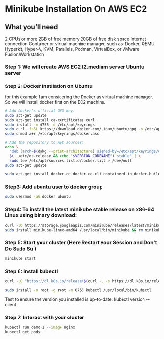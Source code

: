 # Minikube Installation On AWS EC2


## What you’ll need
2 CPUs or more
2GB of free memory
20GB of free disk space
Internet connection
Container or virtual machine manager, such as: Docker, QEMU, Hyperkit, Hyper-V, KVM, Parallels, Podman, VirtualBox, or VMware Fusion/Workstation

### Step 1: We will create AWS EC2 t2.medium server Ubuntu server

### Step 2: Docker Instllation on Ubuntu
for this example I am considering the Docker as virtual machine manager.
So we will install docker first on the EC2 machine.

```sh
# Add Docker's official GPG key:
sudo apt-get update
sudo apt-get install ca-certificates curl
sudo install -m 0755 -d /etc/apt/keyrings
sudo curl -fsSL https://download.docker.com/linux/ubuntu/gpg -o /etc/apt/keyrings/docker.asc
sudo chmod a+r /etc/apt/keyrings/docker.asc

# Add the repository to Apt sources:
echo \
  "deb [arch=$(dpkg --print-architecture) signed-by=/etc/apt/keyrings/docker.asc] https://download.docker.com/linux/ubuntu \
  $(. /etc/os-release && echo "$VERSION_CODENAME") stable" | \
  sudo tee /etc/apt/sources.list.d/docker.list > /dev/null
sudo apt-get update

sudo apt-get install docker-ce docker-ce-cli containerd.io docker-buildx-plugin docker-compose-plugin -y

```

### Step3: Add ubuntu user to docker group 

```sh
sudo usermod -aG docker ubuntu
```

### Step4: To install the latest minikube stable release on x86-64 Linux using binary download:


```sh
curl -LO https://storage.googleapis.com/minikube/releases/latest/minikube-linux-amd64
sudo install minikube-linux-amd64 /usr/local/bin/minikube && rm minikube-linux-amd64
```
### Step 5: Start your cluster (Here Restart your Session and Don't Do Sudo Su )
```sh
minikube start
```
### Step 6: Install kubectl

```sh
curl -LO "https://dl.k8s.io/release/$(curl -L -s https://dl.k8s.io/release/stable.txt)/bin/linux/amd64/kubectl"

sudo install -o root -g root -m 0755 kubectl /usr/local/bin/kubectl
```
Test to ensure the version you installed is up-to-date:
kubectl version --client

### Step 7: Interact with your cluster
```sh
kubectl run demo-1 --image nginx
kubectl get pods
```

